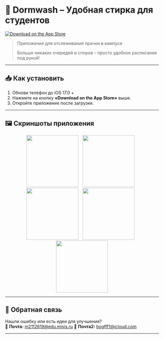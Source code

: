 # 🧺 Dormwash – Удобная стирка для студентов

[![Download on the App Store](https://upload.wikimedia.org/wikipedia/commons/3/3c/Download_on_the_App_Store_Badge.svg)](https://apps.apple.com/tr/app/dormwash/id6736909479)

> Приложение для отслеживания прачки в кампусе
> 
> Больше никаких очередей и споров – просто удобное расписание под рукой!

---

## 📥 Как установить
1. Обнови телефон до iOS 17.0 +
2. Нажмите на кнопку **«Download on the App Store»** выше.
3. Откройте приложение после загрузки.

---

## 🖼️ Скриншоты приложения

<div align="center">
  <img src="https://github.com/user-attachments/assets/2bb549ea-e40b-44ff-b582-ad72f0c44b93" width="170" style="margin-right:10px;">
  <img src="https://github.com/user-attachments/assets/ac6207c7-7621-4cc9-8bcd-38dd606b3e55" width="170" style="margin-right:10px;">
  <img src="https://github.com/user-attachments/assets/909dce1d-90ac-488c-b356-7d0005759bb4" width="170" style="margin-right:10px;">
  <img src="https://github.com/user-attachments/assets/e60b6f44-affa-48ec-88a4-1c14fe298d44" width="170" style="margin-right:10px;">
  <img src="https://github.com/user-attachments/assets/cf2c56f6-f271-45a6-a796-c69abd3c7f74" width="170">
</div>

---

## 📮 Обратная связь
Нашли ошибку или есть идеи для улучшения?  
📧 **Почта:** m2112619@edu.misis.ru
📧 **Почта2:** bogfff1@icloud.com

---
